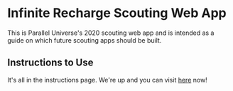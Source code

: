 # Infinite Recharge Scouting Web App

This is Parallel Universe's 2020 scouting web app and is intended as a guide on which future scouting apps should be built.

Instructions to Use
------
It's all in the instructions page. We're up and you can visit [here](1257infiniterechargescouting.surge.sh) now!
